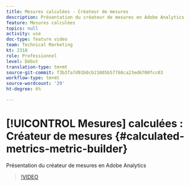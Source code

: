 ```yaml
---
title: Mesures calculées - Créateur de mesures
description: Présentation du créateur de mesures en Adobe Analytics
feature: Mesures calculées
topics: null
activity: use
doc-type: feature video
team: Technical Marketing
kt: 2318
role: Professionnel
level: Début
translation-type: tm+mt
source-git-commit: f3b3fa7d91b0cb21005b57768ca23ed6700fcc03
workflow-type: tm+mt
source-wordcount: '29'
ht-degree: 6%

---
```



# [!UICONTROL Mesures] calculées : Créateur de mesures  {#calculated-metrics-metric-builder}

Présentation du créateur de mesures en Adobe Analytics

>[!VIDEO](https://video.tv.adobe.com/v/25411/?quality=12)
